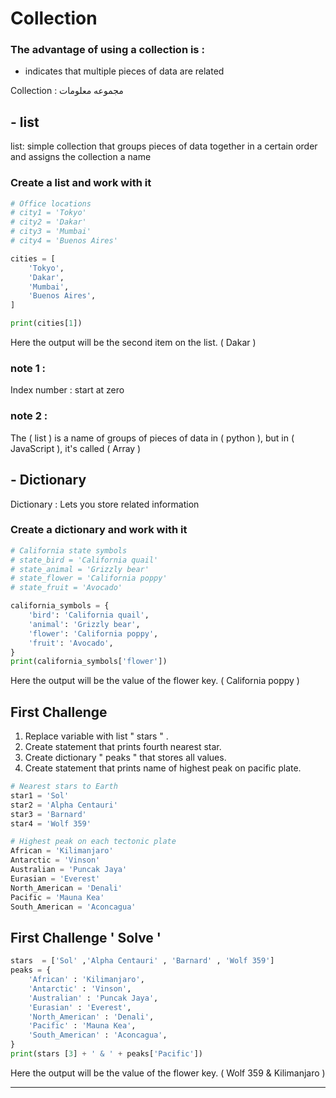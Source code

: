 #  Collection

### The advantage of using a collection is :
 - indicates that multiple pieces of data are related

Collection : مجموعه معلومات 

## - list

list: simple collection that groups pieces of data together in a certain order and assigns the collection a name


### Create a list and work with it
```python
# Office locations
# city1 = 'Tokyo'
# city2 = 'Dakar'
# city3 = 'Mumbai'
# city4 = 'Buenos Aires'

cities = [
    'Tokyo', 
    'Dakar', 
    'Mumbai', 
    'Buenos Aires',
]

print(cities[1])

```
Here the output will be the second item on the list. ( Dakar )

###  note 1 : 
Index number : start at zero 
###  note 2 : 
The ( list ) is a name of groups of pieces of data in ( python ), but in ( JavaScript ), it's called ( Array )


## - Dictionary 

Dictionary : Lets you store related information


### Create a dictionary and work with it


```python
# California state symbols
# state_bird = 'California quail'
# state_animal = 'Grizzly bear'
# state_flower = 'California poppy'
# state_fruit = 'Avocado'

california_symbols = {
    'bird': 'California quail',
    'animal': 'Grizzly bear',
    'flower': 'California poppy',
    'fruit': 'Avocado',
}
print(california_symbols['flower'])

```
Here the output will be the value of the flower key. ( California poppy )

## First Challenge
1. Replace variable with list " stars " .
2. Create statement that prints fourth nearest star.
3. Create dictionary " peaks " that stores all values.
4. Create statement that prints name of highest peak on pacific plate.

```python
# Nearest stars to Earth
star1 = 'Sol'
star2 = 'Alpha Centauri'
star3 = 'Barnard'
star4 = 'Wolf 359'

# Highest peak on each tectonic plate
African = 'Kilimanjaro'
Antarctic = 'Vinson'
Australian = 'Puncak Jaya'
Eurasian = 'Everest'
North_American = 'Denali'
Pacific = 'Mauna Kea'
South_American = 'Aconcagua'

```
## First Challenge ' Solve '
```python
stars  = ['Sol' ,'Alpha Centauri' , 'Barnard' , 'Wolf 359']
peaks = {
    'African' : 'Kilimanjaro',
    'Antarctic' : 'Vinson',
    'Australian' : 'Puncak Jaya',
    'Eurasian' : 'Everest',
    'North_American' : 'Denali',
    'Pacific' : 'Mauna Kea',
    'South_American' : 'Aconcagua',
}
print(stars [3] + ' & ' + peaks['Pacific'])

```
Here the output will be the value of the flower key. ( Wolf 359 & Kilimanjaro )

***





